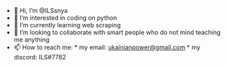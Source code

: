 - 👋 Hi, I’m @ILSsnya
- 👀 I’m interested in coding on python
- 🌱 I’m currently learning web scraping
- 💞️ I’m looking to collaborate with smart people who do not mind teaching me anything
- 📫 How to reach me: * my email: ukainianpower@gmail.com
                      * my discord: ILS#7782
<!---
ILSsnya/ILSsnya is a ✨ special ✨ repository because its `README.md` (this file) appears on your GitHub profile.
You can click the Preview link to take a look at your changes.
--->
